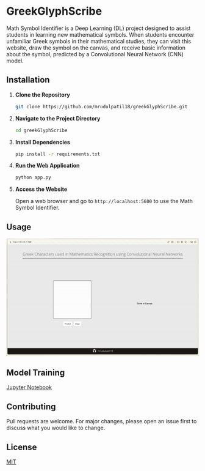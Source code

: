 # GreekGlyphScribe

Math Symbol Identifier is a Deep Learning (DL) project designed to assist students in learning new mathematical symbols. When students encounter unfamiliar Greek symbols in their mathematical studies, they can visit this website, draw the symbol on the canvas, and receive basic information about the symbol, predicted by a Convolutional Neural Network (CNN) model.

## Installation


1. **Clone the Repository**

   ```bash
   git clone https://github.com/mrudulpatil18/greekGlyphScribe.git
   ```

2. **Navigate to the Project Directory**

   ```bash
   cd greekGlyphScribe
   ```

3. **Install Dependencies**

   ```bash
   pip install -r requirements.txt
   ```

4. **Run the Web Application**

   ```bash
   python app.py
   ```

5. **Access the Website**

   Open a web browser and go to `http://localhost:5600` to use the Math Symbol Identifier.

## Usage

![](./static/demo.gif)

## Model Training

[Jupyter Notebook](Classification.ipynb)

## Contributing

Pull requests are welcome. For major changes, please open an issue first
to discuss what you would like to change.

## License

[MIT](https://choosealicense.com/licenses/mit/)
